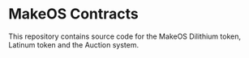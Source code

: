 # MakeOS Contracts

This repository contains source code for the MakeOS Dilithium token, Latinum
token and the Auction system.
